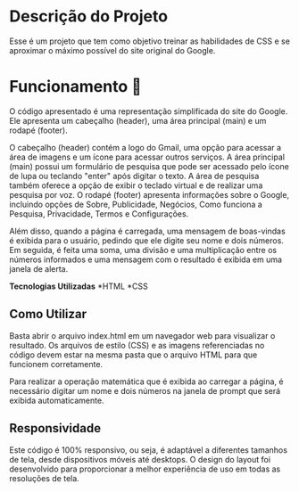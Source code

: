 # Descrição do Projeto

Esse é um projeto que tem como objetivo treinar as habilidades de CSS e se aproximar o máximo possível do site original do Google.



# Funcionamento 👋

O código apresentado é uma representação simplificada do site do Google. Ele apresenta um cabeçalho (header), uma área principal (main) e um rodapé (footer).

O cabeçalho (header) contém a logo do Gmail, uma opção para acessar a área de imagens e um ícone para acessar outros serviços. A área principal (main) possui um formulário de pesquisa que pode ser acessado pelo ícone de lupa ou teclando "enter" após digitar o texto. A área de pesquisa também oferece a opção de exibir o teclado virtual e de realizar uma pesquisa por voz. O rodapé (footer) apresenta informações sobre o Google, incluindo opções de Sobre, Publicidade, Negócios, Como funciona a Pesquisa, Privacidade, Termos e Configurações.

Além disso, quando a página é carregada, uma mensagem de boas-vindas é exibida para o usuário, pedindo que ele digite seu nome e dois números. Em seguida, é feita uma soma, uma divisão e uma multiplicação entre os números informados e uma mensagem com o resultado é exibida em uma janela de alerta.

**Tecnologias Utilizadas**
*HTML
*CSS

## Como Utilizar

Basta abrir o arquivo index.html em um navegador web para visualizar o resultado. Os arquivos de estilo (CSS) e as imagens referenciadas no código devem estar na mesma pasta que o arquivo HTML para que funcionem corretamente.

Para realizar a operação matemática que é exibida ao carregar a página, é necessário digitar um nome e dois números na janela de prompt que será exibida automaticamente.

## Responsividade
Este código é 100% responsivo, ou seja, é adaptável a diferentes tamanhos de tela, desde dispositivos móveis até desktops. O design do layout foi desenvolvido para proporcionar a melhor experiência de uso em todas as resoluções de tela.